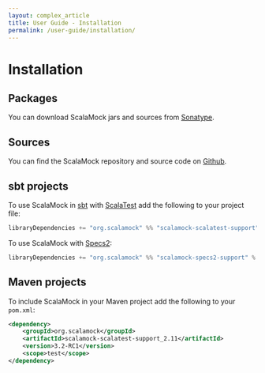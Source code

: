 ```yaml
---
layout: complex_article
title: User Guide - Installation
permalink: /user-guide/installation/
---
```


# Installation

## Packages 

You can download ScalaMock jars and sources from [Sonatype](https://oss.sonatype.org/content/repositories/releases/org/scalamock/).

## Sources

You can find the ScalaMock repository and source code on [Github](https://github.com/paulbutcher/ScalaMock).

## sbt projects

To use ScalaMock in [sbt](http://www.scala-sbt.org/) with [ScalaTest](http://www.scalatest.org/) add the following to your project file:

```scala
libraryDependencies += "org.scalamock" %% "scalamock-scalatest-support" % "3.2-RC1" % "test"
```

To use ScalaMock with [Specs2](http://etorreborre.github.com/specs2/):

```scala
libraryDependencies += "org.scalamock" %% "scalamock-specs2-support" % "3.2-RC1" % "test"
```

## Maven projects

To include ScalaMock in your Maven project add the following to your `pom.xml`:

```xml
<dependency>
    <groupId>org.scalamock</groupId>
    <artifactId>scalamock-scalatest-support_2.11</artifactId>
    <version>3.2-RC1</version>
    <scope>test</scope>
</dependency>
```


